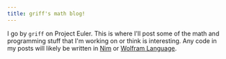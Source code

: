 ```yaml
---
title: griff's math blog!
---
```


I go by ``griff`` on Project Euler. This is where I'll post some of the math and programming stuff that I'm working on or think is interesting. Any code in my posts will likely be written in [Nim](https://nim-lang.org/) or [Wolfram Language](https://www.wolfram.com/language/).
